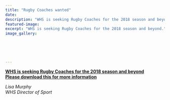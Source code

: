 ```yaml
---
title: "Rugby Coaches wanted"
date: 
description: "WHS is seeking Rugby Coaches for the 2018 season and beyond..."
featured-image: 
excerpt: "WHS is seeking Rugby Coaches for the 2018 season and beyond."
image_gallery:
    
    
    
    
    
---
```


<p><strong><a href="http://c1940652.r52.cf0.rackcdn.com/5a29b494b8d39a41ae000286/Rugby-Coach-Advert.from-Lisa-Murphydocx.pdf">WHS&nbsp;is seeking Rugby Coaches for the 2018 season and beyond<br />Please download this for more information</a></strong></p>
<p><em>Lisa Murphy</em><br /><em>WHS Director of Sport</em></p>

